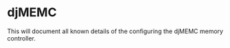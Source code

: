 djMEMC
======

This will document all known details of the configuring the djMEMC memory controller.
